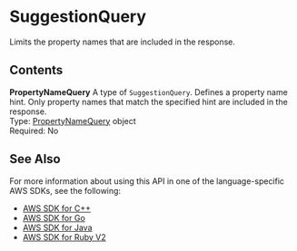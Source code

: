 # SuggestionQuery<a name="API_SuggestionQuery"></a>

Limits the property names that are included in the response\.

## Contents<a name="API_SuggestionQuery_Contents"></a>

 **PropertyNameQuery**   <a name="SageMaker-Type-SuggestionQuery-PropertyNameQuery"></a>
A type of `SuggestionQuery`\. Defines a property name hint\. Only property names that match the specified hint are included in the response\.  
Type: [PropertyNameQuery](API_PropertyNameQuery.md) object  
Required: No

## See Also<a name="API_SuggestionQuery_SeeAlso"></a>

For more information about using this API in one of the language\-specific AWS SDKs, see the following:
+  [AWS SDK for C\+\+](https://docs.aws.amazon.com/goto/SdkForCpp/sagemaker-2017-07-24/SuggestionQuery) 
+  [AWS SDK for Go](https://docs.aws.amazon.com/goto/SdkForGoV1/sagemaker-2017-07-24/SuggestionQuery) 
+  [AWS SDK for Java](https://docs.aws.amazon.com/goto/SdkForJava/sagemaker-2017-07-24/SuggestionQuery) 
+  [AWS SDK for Ruby V2](https://docs.aws.amazon.com/goto/SdkForRubyV2/sagemaker-2017-07-24/SuggestionQuery) 